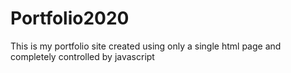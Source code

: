 # Portfolio2020

This is my portfolio site created using only a single html page and completely controlled by javascript